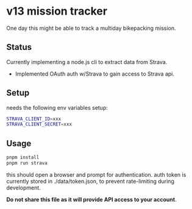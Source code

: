 
# v13 mission tracker

One day this might be able to track a multiday bikepacking mission. 


## Status

Currently implementing a node.js cli to extract data from Strava.

- Implemented OAuth auth w/Strava to gain access to Strava api.



## Setup

needs the following env variables setup:
```bash
STRAVA_CLIENT_ID=xxx
STRAVA_CLIENT_SECRET=xxx
```

## Usage

```bash
pnpm install
pnpm run strava
```
this should open a browser and prompt for authentication. auth token is currently stored in ./data/token.json, to prevent rate-limiting during development. 

**Do not share this file as it will provide API access to your account**.

